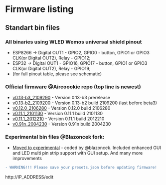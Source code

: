 # Firmware listing

## Standart bin files

### All binaries using WLED Wemos universal shield pinout

- ESP8266 -> Digital OUT1 - GPIO2, GPIO0 - button, GPIO1 or GPIO3 CLK(or Digital OUT2), Relay - GPIO12;
- ESP32 -> Digital OUT1 - GPIO16, GPIO17 - button, GPIO1 or GPIO3 CLK(or Digital OUT2), Relay - GPIO19;
- (for full pinout table, please see schematic)

### Official firmware @Aircoookie repo (top line is newest)

- [v0.13-b3_2109290](https://github.com/srg74/WLED-wemos-shield/tree/master/resources/Firmware/WLED_wemos_shield/v0.13.0-b3) - Version 0.13-b3 prerelease
- [v0.13-b2_2109200](https://github.com/srg74/WLED-wemos-shield/tree/master/resources/Firmware/WLED_wemos_shield/v0.13.0-b2) - Version 0.13-b2 build 2109200 (last before beta3)
- [v0.12.0_2106280](https://github.com/srg74/WLED-wemos-shield/tree/master/resources/Firmware/WLED_wemos_shield/v0.12.0_2106201) - Version 0.12.0 build 2106280
- [v0.11.1_2101130](https://github.com/srg74/WLED-wemos-shield/tree/master/resources/Firmware/WLED_wemos_shield/v0.11.1_2101130) - Version 0.11.1 build 2101130
- [v0.11.1_2012210](https://github.com/srg74/WLED-wemos-shield/tree/master/resources/Firmware/WLED_wemos_shield/v0.11.1_2012210) - Version 0.11.1 build 2012210
- [v0.91n_2004230](https://github.com/srg74/WLED-wemos-shield/tree/master/resources/Firmware/WLED_wemos_shield/v0.91n_2004230) - Version 0.91n build 2004230
### Experimental bin files @Blazoncek fork:

- [Moved to experimental](https://github.com/srg74/WLED-wemos-shield/tree/master/resources/experimental) - coded by @blazoncek. Included enhanced GUI and LED multi pin strip support with GUI setup. And many more improvements 
```diff
- WARNING!!! Please save your presets.json before updating firmware!
```
http://IP_ADDRESS/edit
```
